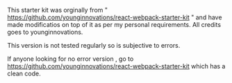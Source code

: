 This starter kit was orginally from " https://github.com/younginnovations/react-webpack-starter-kit " and have made modificatios on top of it as per my personal requirements. All credits goes to younginnovations.

This version is not tested regularly so is subjective to errors.

If anyone looking for no error version , go to https://github.com/younginnovations/react-webpack-starter-kit which has a clean code.

